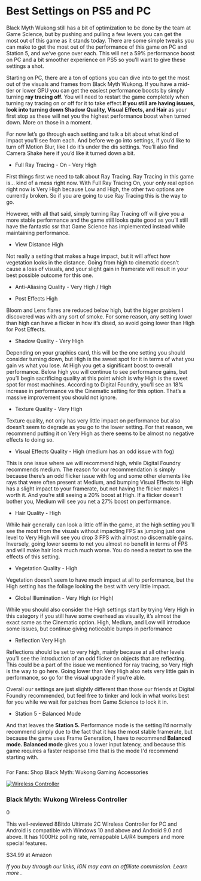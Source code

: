 # Best Settings on PS5 and PC

Black Myth Wukong still has a bit of optimization to be done by the team at Game Science, but by pushing and pulling a few levers you can get the most out of this game as it stands today. There are some simple tweaks you can make to get the most out of the performance of this game on PC and Station 5, and we’ve gone over each. This will net a 59% performance boost on PC and a bit smoother experience on PS5 so you’ll want to give these settings a shot. 

Starting on PC, there are a ton of options you can dive into to get the most out of the visuals and frames from Black Myth Wukong. If you have a mid-tier or lower GPU you can get the easiest performance boosts by simply turning **ray tracing off.** You will need to restart the game completely when turning ray tracing on or off for it to take effect.**If you still are having issues, look into turning down Shadow Quality, Visual Effects, and Hair** as your first stop as these will net you the highest performance boost when turned down. More on those in a moment. 

For now let’s go through each setting and talk a bit about what kind of impact you’ll see from each. And before we go into settings, if you’d like to turn off Motion Blur, like I do it’s under the dis settings. You’ll also find Camera Shake here if you’d like it turned down a bit. 

  * Full Ray Tracing - On - Very High

First things first we need to talk about Ray Tracing. Ray Tracing in this game is… kind of a mess right now. With Full Ray Tracing On, your only real option right now is Very High because Low and High, the other two options are currently broken. So if you are going to use Ray Tracing this is the way to go. 

However, with all that said, simply turning Ray Tracing off will give you a more stable performance and the game still looks quite good as you’ll still have the fantastic ssr that Game Science has implemented instead while maintaining performance. 

  * View Distance High

Not really a setting that makes a huge impact, but it will affect how vegetation looks in the distance. Going from high to cinematic doesn’t cause a loss of visuals, and your slight gain in framerate will result in your best possible outcome for this one. 

  * Anti-Aliasing Quality - Very High / High

  * Post Effects High

Bloom and Lens flares are reduced below high, but the bigger problem I discovered was with any sort of smoke. For some reason, any setting lower than high can have a flicker in how it’s dised, so avoid going lower than High for Post Effects. 

  * Shadow Quality - Very High

Depending on your graphics card, this will be the one setting you should consider turning down, but High is the sweet spot for it in terms of what you gain vs what you lose. At High you get a significant boost to overall performance. Below high you will continue to see performance gains, but you’ll begin sacrificing quality at this point which is why High is the sweet spot for most machines. According to Digital Foundry, you’ll see an 18% increase in performance vs the Cinematic setting for this option. That’s a massive improvement you should not ignore. 

  * Texture Quality - Very High

Texture quality, not only has very little impact on performance but also doesn’t seem to degrade as you go to the lower setting. For that reason, we recommend putting it on Very High as there seems to be almost no negative effects to doing so. 

  * Visual Effects Quality - High (medium has an odd issue with fog)

This is one issue where we will recommend high, while Digital Foundry recommends medium. The reason for our recommendation is simply because there’s an odd flicker issue with fog and some other elements like rays that were often present at Medium, and bumping Visual Effects to High has a slight impact to your framerate, but not having the flicker makes it worth it. And you’re still seeing a 20% boost at High. If a flicker doesn’t bother you, Medium will see you net a 27% boost on performance. 

  * Hair Quality - High

While hair generally can look a little off in the game, at the high setting you’ll see the most from the visuals without impacting FPS as jumping just one level to Very High will see you drop 3 FPS with almost no discernable gains. Inversely, going lower seems to net you almost no benefit in terms of FPS and will make hair look much much worse. You do need a restart to see the effects of this setting. 

  * Vegetation Quality - High 

Vegetation doesn’t seem to have much impact at all to performance, but the High setting has the foliage looking the best with very little impact. 

  * Global Illumination - Very High (or High)

While you should also consider the High settings start by trying Very High in this category if you still have some overhead as visually, it’s almost the exact same as the Cinematic option. High, Medium, and Low will introduce some issues, but continue giving noticeable bumps in performance 

  * Reflection Very High

Reflections should be set to very high, mainly because at all other levels you’ll see the introduction of an odd flicker on objects that are reflecting. This could be a part of the issue we mentioned for ray tracing, so Very High is the way to go here. Going lower than Very High also nets very little gain in performance, so go for the visual upgrade if you’re able. 

Overall our settings are just slightly different than those our friends at Digital Foundry recommended, but feel free to tinker and lock in what works best for you while we wait for patches from Game Science to lock it in. 

  * Station 5 - Balanced Mode

And that leaves the **Station 5.** Performance mode is the setting I’d normally recommend simply due to the fact that it has the most stable framerate, but because the game uses Frame Generation, I have to recommend **Balanced mode. Balanced mode** gives you a lower input latency, and because this game requires a faster response time that is the mode I'd recommend starting with. 

###   
For Fans: Shop Black Myth: Wukong Gaming Accessories

[![Wireless Controller](https://assets-prd.ignimgs.com/2024/09/13/8bitdo-wirless-controller-black-myth-wukong-1726259079610.jpg)](https://zdcs.link/QbnZmj?object_uuid=5c66d2db-8b09-4ff1-94f1-c24697703069&t=wiki "Wireless Controller")

### Black Myth: Wukong Wireless Controller

0

This well-reviewed 8Bitdo Ultimate 2C Wireless Controller for PC and Android is compatible with Windows 10 and above and Android 9.0 and above. It has 1000Hz polling rate, remappable L4/R4 bumpers and more special features.

$34.99 at Amazon

_If you buy through our links, IGN may earn an affiliate commission._ _Learn more_ _._